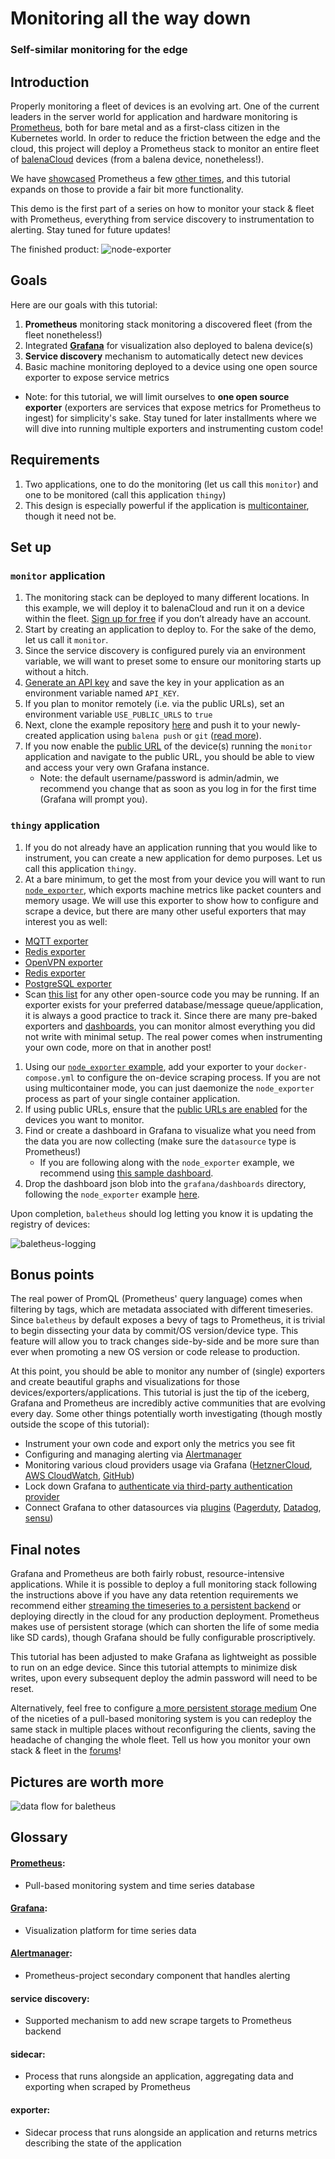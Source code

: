 # Monitoring all the way down
### Self-similar monitoring for the edge

## Introduction
Properly monitoring a fleet of devices is an evolving art. One of the current leaders in the server world for
application and hardware monitoring is [Prometheus](https://prometheus.io/), both for bare metal and as a first-class
citizen in the Kubernetes world. In order to reduce the friction between the edge and the cloud, this project will
deploy a Prometheus stack to monitor an entire fleet of [balenaCloud](https://balena.io/cloud) devices (from a balena
device, nonetheless!).

We have [showcased](https://www.balena.io/blog/monitoring-linux-stats-with-prometheus-io/) Prometheus a few [other
times](https://www.balena.io/blog/prometheusv2/), and this tutorial expands on those to provide a fair bit more
functionality.

This demo is the first part of a series on how to monitor your stack & fleet with Prometheus, everything from service
discovery to instrumentation to alerting. Stay tuned for future updates!

The finished product:
![node-exporter](https://github.com/balena-io-playground/baletheus/blob/master/node-exporter.png "Graphing metrics")

## Goals
Here are our goals with this tutorial:

1. **Prometheus** monitoring stack monitoring a discovered fleet (from the fleet nonetheless!)
1. Integrated **[Grafana](https://grafana.com/)** for visualization also deployed to balena device(s)
1. **Service discovery** mechanism to automatically detect new devices
1. Basic machine monitoring deployed to a device using one open source exporter to expose service metrics
  * Note: for this tutorial, we will limit ourselves to **one open source exporter** (exporters are services that expose
	metrics for Prometheus to ingest) for simplicity's sake. Stay tuned for later installments where we will dive into
	running multiple exporters and instrumenting custom code!

## Requirements

1. Two applications, one to do the monitoring (let us call this `monitor`) and one to be monitored (call this
   application `thingy`)
1. This design is especially powerful if the application is
   [multicontainer](https://www.balena.io/docs/learn/develop/multicontainer/), though it need not be.

## Set up

### `monitor` application
1. The monitoring stack can be deployed to many different locations. In this example, we will deploy it to balenaCloud
   and run it on a device within the fleet. [Sign up for free](https://dashboard.balena-cloud.com/signup) if you don’t
   already have an account.
1. Start by creating an application to deploy to. For the sake of the demo, let us call it `monitor`.
1. Since the service discovery is configured purely via an environment variable, we will want to preset some to ensure
   our monitoring starts up without a hitch.
1. [Generate an API key](https://www.balena.io/docs/learn/manage/account/#api-keys) and save the key in your application
   as an environment variable named `API_KEY`.
1. If you plan to monitor remotely (i.e. via the public URLs), set an environment variable `USE_PUBLIC_URLS` to `true`
1. Next, clone the example repository [here](https://github.com/balena-io-playground/baletheus) and push it to your
   newly-created application using `balena push` or `git` ([read
   more](https://www.balena.io/docs/learn/deploy/deployment/)).
1. If you now enable the [public URL](https://www.balena.io/docs/learn/manage/actions/#enable-public-device-url) of the
   device(s) running the `monitor` application and navigate to the public URL, you should be able to view and access
   your very own Grafana instance.
   * Note: the default username/password is admin/admin, we recommend you change that as soon as you log in for the
	 first time (Grafana will prompt you).

### `thingy` application
1. If you do not already have an application running that you would like to instrument, you can create a new application
   for demo purposes. Let us call this application `thingy`.
1. At a bare minimum, to get the most from your device you will want to run
   [`node_exporter`](https://github.com/prometheus/node_exporter), which exports machine metrics like packet counters
   and memory usage. We will use this exporter to show how to configure and scrape a device, but there are many other
   useful exporters that may interest you as well:
  * [MQTT exporter](https://github.com/inovex/mqtt_blackbox_exporter)
  * [Redis exporter](https://github.com/oliver006/redis_exporter)
  * [OpenVPN exporter](https://github.com/kumina/openvpn_exporter)
  * [Redis exporter](https://github.com/oliver006/redis_exporter)
  * [PostgreSQL exporter](https://github.com/wrouesnel/postgres_exporter)
  * Scan [this list](https://github.com/prometheus/prometheus/wiki/Default-port-allocations) for any other open-source
	code you may be running. If an exporter exists for your preferred database/message queue/application, it is always a
	good practice to track it. Since there are many pre-baked exporters and
	[dashboards](https://grafana.com/dashboards), you can monitor almost everything you did not write with minimal
	setup. The real power comes when instrumenting your own code, more on that in another post!
1. Using our [`node_exporter` example](https://github.com/balena-io-playground/balena-device-node-exporter), add your exporter to your
`docker-compose.yml` to configure the on-device scraping process. If you are not using multicontainer mode, you can just
daemonize the `node_exporter` process as part of your single container application.
1. If using public URLs, ensure that the [public URLs are
enabled](https://www.balena.io/docs/learn/manage/actions/#enable-public-device-url) for the devices you want to monitor.
1. Find or create a dashboard in Grafana to visualize what you need from the data you are now collecting (make sure the
`datasource` type is Prometheus!)
   * If you are following along with the `node_exporter` example, we recommend using [this sample
	 dashboard](https://grafana.com/dashboards/405).
1. Drop the dashboard json blob into the `grafana/dashboards` directory, following the `node_exporter` example
[here](https://github.com/balena-io-playground/baletheus/blob/master/grafana/provisioning/dashboards/node-exporter-server-metrics_rev8.json).

Upon completion, `baletheus` should log letting you know it is updating the registry of devices:

![baletheus-logging](https://github.com/balena-io-playground/baletheus/blob/master/baletheus-logging.png "baletheus logging")

## Bonus points

The real power of PromQL (Prometheus' query language) comes when filtering by tags, which are metadata associated with
different timeseries. Since `baletheus` by default exposes a bevy of tags to Prometheus, it is trivial to begin
dissecting your data by commit/OS version/device type. This feature will allow you to track changes side-by-side and be
more sure than ever when promoting a new OS version or code release to production.

At this point, you should be able to monitor any number of (single) exporters and create beautiful graphs and
visualizations for those devices/exporters/applications. This tutorial is just the tip of the iceberg, Grafana and
Prometheus are incredibly active communities that are evolving every day. Some other things potentially worth
investigating (though mostly outside the scope of this tutorial):

* Instrument your own code and export only the metrics you see fit
* Configuring and managing alerting via [Alertmanager](https://prometheus.io/docs/alerting/alertmanager/)
* Monitoring various cloud providers usage via Grafana ([HetznerCloud](https://github.com/promhippie/hcloud_exporter),
  [AWS CloudWatch](https://github.com/prometheus/cloudwatch_exporter),
  [GitHub](https://github.com/promhippie/github_exporter))
* Lock down Grafana to [authenticate via third-party authentication
  provider](http://docs.grafana.org/installation/configuration/#auth)
* Connect Grafana to other datasources via [plugins](https://grafana.com/plugins)
  ([Pagerduty](https://grafana.com/plugins/xginn8-pagerduty-datasource),
  [Datadog](https://grafana.com/plugins/grafana-datadog-datasource),
  [sensu](https://grafana.com/plugins/grafana-sensu-app1))

## Final notes

Grafana and Prometheus are both fairly robust, resource-intensive applications. While it is possible to deploy a full
monitoring stack following the instructions above if you have any data retention requirements we recommend either
[streaming the timeseries to a persistent
backend](https://prometheus.io/docs/operating/integrations/#remote-endpoints-and-storage) or deploying directly in the
cloud for any production deployment. Prometheus makes use of persistent storage (which can shorten the life of some
media like SD cards), though Grafana should be fully configurable proscriptively.

This tutorial has been adjusted to make Grafana as lightweight as possible to run on an edge device. Since this tutorial
attempts to minimize disk writes, upon every subsequent deploy the admin password will need to be reset.

Alternatively, feel free to configure [a more persistent storage
medium](https://grafana.com/docs/installation/configuration/#database) One of the niceties of a pull-based monitoring
system is you can redeploy the same stack in multiple places without reconfiguring the clients, saving the headache of
changing the whole fleet. Tell us how you monitor your own stack & fleet in the [forums](https://forums.balena.io/)!

## Pictures are worth more

![data flow for baletheus](https://github.com/balena-io-playground/baletheus/blob/master/prometheus-v3.png "Data flow diagram")

## Glossary
#### [Prometheus](https://prometheus.io/):
* Pull-based monitoring system and time series database
#### [Grafana](https://grafana.com/):
* Visualization platform for time series data
#### [Alertmanager](https://prometheus.io/docs/alerting/alertmanager/):
* Prometheus-project secondary component that handles alerting
#### service discovery:
* Supported mechanism to add new scrape targets to Prometheus backend
#### sidecar:
* Process that runs alongside an application, aggregating data and exporting when scraped by Prometheus
#### exporter:
* Sidecar process that runs alongside an application and returns metrics describing the state of the application
